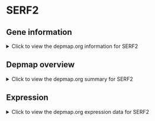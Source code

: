 <h1>SERF2</h1>

<h2>Gene information</h2>
<details>
  <summary>Click to view the depmap.org information for SERF2</summary>
  <p><a href="https://depmap.org/portal/gene/SERF2?tab=about" target="_BLANK">Open page in a new tab...</a></p>
  <iframe src="https://depmap.org/portal/gene/SERF2?tab=about" style="border:none;width:100%;height:800px"></iframe>
</details>

<h2>Depmap overview</h2>
<details>
  <summary>Click to view the depmap.org summary for SERF2</summary>
  <p><a href="https://depmap.org/portal/gene/SERF2?tab=overview" target="_BLANK">Open page in a new tab...</a></p>
  <iframe src="https://depmap.org/portal/gene/SERF2?tab=overview" style="border:none;width:100%;height:800px"></iframe>
</details>

<h2>Expression</h2>
<details>
  <summary>Click to view the depmap.org expression data for SERF2</summary>
  <p><a href="https://depmap.org/portal/gene/SERF2?tab=characterization" target="_BLANK">Open page in a new tab...</a></p>
  <iframe src="https://depmap.org/portal/gene/SERF2?tab=characterization" style="border:none;width:100%;height:800px"></iframe>
</details>


<!--
<h2>Reactome Pathway diagram</h2>
<details>
  <summary>Click to view the Reactome pathway for SERF2</summary>
  <p><a href="PURL" target="_BLANK">Open page in a new tab...</a></p>
  PNAME
</details>
-->


